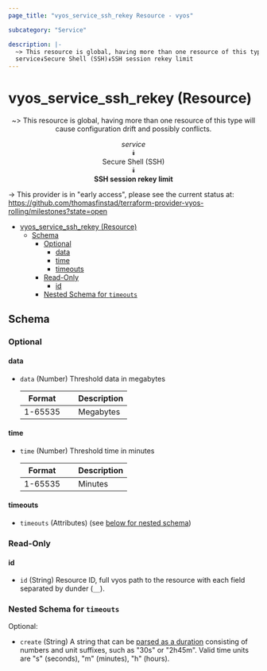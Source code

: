 ```yaml
---
page_title: "vyos_service_ssh_rekey Resource - vyos"

subcategory: "Service"

description: |-
  ~> This resource is global, having more than one resource of this type will cause configuration drift and possibly conflicts.
  service⯯Secure Shell (SSH)⯯SSH session rekey limit
---
```


# vyos_service_ssh_rekey (Resource)
<center>

~> This resource is global, having more than one resource of this type will cause configuration drift and possibly conflicts.

*service*  
⯯  
Secure Shell (SSH)  
⯯  
**SSH session rekey limit**


</center>

-> This provider is in "early access", please see the current status at: https://github.com/thomasfinstad/terraform-provider-vyos-rolling/milestones?state=open

<!--TOC-->

- [vyos_service_ssh_rekey (Resource)](#vyos_service_ssh_rekey-resource)
  - [Schema](#schema)
    - [Optional](#optional)
      - [data](#data)
      - [time](#time)
      - [timeouts](#timeouts)
    - [Read-Only](#read-only)
      - [id](#id)
    - [Nested Schema for `timeouts`](#nested-schema-for-timeouts)

<!--TOC-->

<!-- schema generated by tfplugindocs -->
## Schema

### Optional

#### data
- `data` (Number) Threshold data in megabytes

    |  Format   &emsp;|  Description  |
    |-----------|---------------|
    |  1-65535  &emsp;|  Megabytes    |
#### time
- `time` (Number) Threshold time in minutes

    |  Format   &emsp;|  Description  |
    |-----------|---------------|
    |  1-65535  &emsp;|  Minutes      |
#### timeouts
- `timeouts` (Attributes) (see [below for nested schema](#nestedatt--timeouts))

### Read-Only

#### id
- `id` (String) Resource ID, full vyos path to the resource with each field separated by dunder (`__`).

<a id="nestedatt--timeouts"></a>
### Nested Schema for `timeouts`

Optional:

- `create` (String) A string that can be [parsed as a duration](https://pkg.go.dev/time#ParseDuration) consisting of numbers and unit suffixes, such as &#34;30s&#34; or &#34;2h45m&#34;. Valid time units are &#34;s&#34; (seconds), &#34;m&#34; (minutes), &#34;h&#34; (hours).
